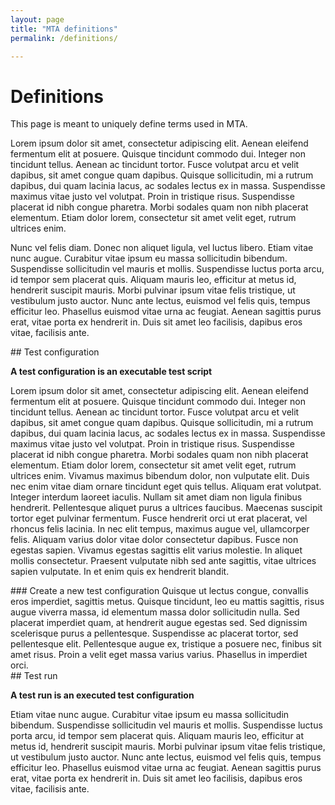 ```yaml
---
layout: page
title: "MTA definitions"
permalink: /definitions/

---
```

# Definitions 

This page is meant to uniquely define terms used in MTA.


Lorem ipsum dolor sit amet, consectetur adipiscing elit. Aenean eleifend fermentum elit at posuere. Quisque tincidunt commodo dui. Integer non tincidunt tellus. Aenean ac tincidunt tortor. Fusce volutpat arcu et velit dapibus, sit amet congue quam dapibus. Quisque sollicitudin, mi a rutrum dapibus, dui quam lacinia lacus, ac sodales lectus ex in massa. Suspendisse maximus vitae justo vel volutpat. Proin in tristique risus. Suspendisse placerat id nibh congue pharetra. Morbi sodales quam non nibh placerat elementum. Etiam dolor lorem, consectetur sit amet velit eget, rutrum ultrices enim.

Nunc vel felis diam. Donec non aliquet ligula, vel luctus libero. Etiam vitae nunc augue. Curabitur vitae ipsum eu massa sollicitudin bibendum. Suspendisse sollicitudin vel mauris et mollis. Suspendisse luctus porta arcu, id tempor sem placerat quis. Aliquam mauris leo, efficitur at metus id, hendrerit suscipit mauris. Morbi pulvinar ipsum vitae felis tristique, ut vestibulum justo auctor. Nunc ante lectus, euismod vel felis quis, tempus efficitur leo. Phasellus euismod vitae urna ac feugiat. Aenean sagittis purus erat, vitae porta ex hendrerit in. Duis sit amet leo facilisis, dapibus eros vitae, facilisis ante.


<div id="tcnf" /> 
## Test configuration

**A test configuration is an executable test script** 

Lorem ipsum dolor sit amet, consectetur adipiscing elit. Aenean eleifend fermentum elit at posuere. Quisque tincidunt commodo dui. Integer non tincidunt tellus. Aenean ac tincidunt tortor. Fusce volutpat arcu et velit dapibus, sit amet congue quam dapibus. Quisque sollicitudin, mi a rutrum dapibus, dui quam lacinia lacus, ac sodales lectus ex in massa. Suspendisse maximus vitae justo vel volutpat. Proin in tristique risus. Suspendisse placerat id nibh congue pharetra. Morbi sodales quam non nibh placerat elementum. Etiam dolor lorem, consectetur sit amet velit eget, rutrum ultrices enim.
Vivamus maximus bibendum dolor, non vulputate elit. Duis nec enim vitae diam ornare tincidunt eget quis tellus. Aliquam erat volutpat. Integer interdum laoreet iaculis. Nullam sit amet diam non ligula finibus hendrerit. Pellentesque aliquet purus a ultrices faucibus. Maecenas suscipit tortor eget pulvinar fermentum. Fusce hendrerit orci ut erat placerat, vel rhoncus felis lacinia. In nec elit tempus, maximus augue vel, ullamcorper felis. Aliquam varius dolor vitae dolor consectetur dapibus. Fusce non egestas sapien. Vivamus egestas sagittis elit varius molestie. In aliquet mollis consectetur. Praesent vulputate nibh sed ante sagittis, vitae ultrices sapien vulputate. In et enim quis ex hendrerit blandit.

<div id="tcnf-new" /> 
### Create a new test configuration
Quisque ut lectus congue, convallis eros imperdiet, sagittis metus. Quisque tincidunt, leo eu mattis sagittis, risus augue viverra massa, id elementum massa dolor sollicitudin nulla. Sed placerat imperdiet quam, at hendrerit augue egestas sed. Sed dignissim scelerisque purus a pellentesque. Suspendisse ac placerat tortor, sed pellentesque elit. Pellentesque augue ex, tristique a posuere nec, finibus sit amet risus. Proin a velit eget massa varius varius. Phasellus in imperdiet orci.

<div id="ttrn" /> 
## Test run

**A test run is an executed test configuration** 

Etiam vitae nunc augue. Curabitur vitae ipsum eu massa sollicitudin bibendum. Suspendisse sollicitudin vel mauris et mollis. Suspendisse luctus porta arcu, id tempor sem placerat quis. Aliquam mauris leo, efficitur at metus id, hendrerit suscipit mauris. Morbi pulvinar ipsum vitae felis tristique, ut vestibulum justo auctor. Nunc ante lectus, euismod vel felis quis, tempus efficitur leo. Phasellus euismod vitae urna ac feugiat. Aenean sagittis purus erat, vitae porta ex hendrerit in. Duis sit amet leo facilisis, dapibus eros vitae, facilisis ante.
